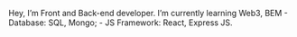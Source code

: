 Hey, I’m Front and Back-end developer. I’m currently learning Web3, BEM - Database: SQL, Mongo; - JS Framework: React, Express JS.
 
<!---
AntoshaTimofeev/AntoshaTimofeev is a ✨ special ✨ repository because its `README.md` (this file) appears on your GitHub profile.
You can click the Preview link to take a look at your changes.
--->
